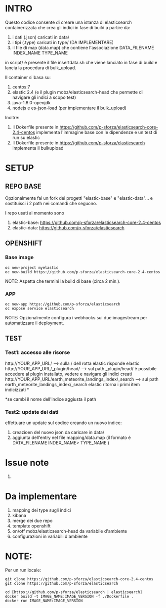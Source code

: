 # INTRO
Questo codice consente di creare una istanza di elasticsearch containerizzata che crea gli indici in fase di build a partire da:
1) i dati (.json) caricati in data/
2) i tipi (.type) caricati in type/ (DA IMPLEMENTARE)
3) il file di map (data.map) che contiene l'associazione  DATA_FILENAME INDEX_NAME TYPE_NAME

in script/ è presente il file insertdata.sh che viene lanciato in fase di build e lancia la procedura di bulk_upload.

Il container si basa su:
1) centos:7
2) elastic 2.4 (e il plugin mobz/elasticsearch-head che permette di navigare gli indici a scopo test)
3) java-1.8.0-openjdk
4) nodejs e es-json-load (per implementare il bulk_upload)

Inoltre:
1) Il Dokerfile presente in https://github.com/p-sforza/elasticsearch-core-2.4-centos implementa l'immagine base con le dipendenze e un test di run su elastic
2) Il Dokerfile presente in https://github.com/p-sforza/elasticsearch implementa il bulkupload 

# SETUP
## REPO BASE
Opzionalmente fai un fork dei progetti "elastic-base" e "elastic-data"... e sostituisci i 2 path nei comandi che seguono.

I repo usati al momento sono
1) elastic-base: https://github.com/p-sforza/elasticsearch-core-2.4-centos
2) elastic-data: https://github.com/p-sforza/elasticsearch

## OPENSHIFT
### Base image
```
oc new-project myelastic
oc new-build https://github.com/p-sforza/elasticsearch-core-2.4-centos
```
NOTE: Aspetta che termini la build di base (circa 2 min.).

### APP
```
oc new-app https://github.com/p-sforza/elasticsearch
oc expose service elasticsearch
```
NOTE: Opzionalmente configura i webhooks sui due imagestream per automatizzare il deployment.

## TEST
### Test1: accesso alle risorse 
   http://YOUR_APP_URL/ --> sulla / dell rotta elastic risponde elastic
   http://YOUR_APP_URL/_plugin/head/ --> sul path _plugin/head/ è possibile accedere al plugin installato, vedere e navigare gli indici creati
   http://YOUR_APP_URL/earth_meteorite_landings_index/_search --> sul path earth_meteorite_landings_index/_search elastic ritorna i primi item indicizzati *

   *se cambi il nome dell'indice aggiusta il path

### Test2: update dei dati
   effettuare un update sul codice creando un nuovo indice:
   1) creazioen del nuovo json da caricare in data/
   2) aggiunta dell'entry nel file mapping/data.map (il formato è DATA_FILENAME INDEX_NAME> TYPE_NAME )
   

# Issue note
1) 

# Da implementare
1) mapping dei type sugli indici
2) kibana
3) merge dei due repo
4) template openshift
5) on/off mobz/elasticsearch-head da variabile d'ambiente
6) configurazioni in variabili d'ambiente

# NOTE:
Per un run locale:
```
git clone https://github.com/p-sforza/elasticsearch-core-2.4-centos
git clone https://github.com/p-sforza/elasticsearch

cd [https://github.com/p-sforza/elasticsearch | elasticsearch]
docker build -t IMAGE_NAME:IMAGE_VERSION -f ./Dockerfile .
docker run IMAGE_NAME:IMAGE_VERSION
```
